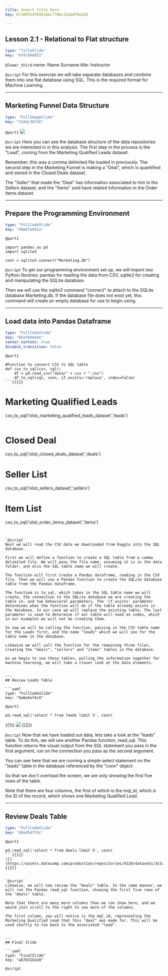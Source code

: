 ```yaml
---
title: Insert title here
key: b7100554f028184c77b6c33abd78e2d5

---
```

## Lesson 2.1 - Relational to Flat structure

```yaml
type: "TitleSlide"
key: "6fdc89dd22"
```

`@lower_third`
name: Name Surname
title: Instructor


`@script`
For this exercise we will take separate databases and combine them into one flat database using SQL. This is the required format for Machine Learning.


---
## Marketing Funnel Data Structure

```yaml
type: "FullImageSlide"
key: "13ddc39726"
```

`@part1`
![](https://i.imgur.com/Jory0O3.png)


`@script`
Here you can see the database structure of the data repositories we are interested in in this analysis. The first step in the process is the "Lead", coming from the Marketing Qualified Leads dataset.

Remember, this was a comma delimited file loaded in previously. The second step in the Marketing Funnel is making a "Deal", which is quantified and stored in the Closed Deals dataset.

The "Seller" that made the "Deal" has information associated to him in the Sellers dataset, and the "Items" sold have related information in the Order Items dataset.


---
## Prepare the Programming Environment

```yaml
type: "FullCodeSlide"
key: "4bb67a441a"
```

`@part1`
```
import pandas as pd
import sqlite3

conn = sqlite3.connect("Marketing.db")
```


`@script`
To get our programming environment set up, we will import two Python libraries: pandas for reading the data from CSV, sqlite3 for creating and manipulating the SQLite database.

Then we will use the sqlite3 command "connect" to attach to the SQLite database Marketing.db.  If the database file does not exist yet, this command will create an empty database for use to begin using.


---
## Load data into Pandas Dataframe

```yaml
type: "FullCodeSlide"
key: "66af6deb4e"
center_content: true
disable_transition: false
```

`@part1`
```
#Function to convert CSV to SQL table
def csv_to_sql(csv, sql):
    df = pd.read_csv("data/" + csv + ".csv")
    df.to_sql(sql, conn, if_exists='replace', index=False)
```{{1}}
```
# Marketing Qualified Leads
csv_to_sql('olist_marketing_qualified_leads_dataset','leads')
```{{2}}
```
# Closed Deal
csv_to_sql('olist_closed_deals_dataset','deals')

# Seller List
csv_to_sql('olist_sellers_dataset','sellers')

# Item List
csv_to_sql('olist_order_items_dataset','items')
```{{3}}


`@script`
Next we will read the CSV data we downloaded from Kaggle into the SQL database.

First we will define a function to create a SQL table from a comma delimited file. We will pass the file name, assuming it is in the data folder, and also the SQL table name we will create.

The function will first create a Pandas dataframe, reading in the CSV file. Then we will use a Pandas function to create the SQLite database table from the Pandas dataframe.

The functiom is to_sql, which takes in the SQL table name we will create, the connection to the SQLite database we are creating the table in, and two behavioral parameters. The 'if_exists' parameter determines what the function will do if the table already exists in the database. In our case we will replace the existing table. The last parameter is used to determine if our table will need an index, which in our examples we will not be creating them.

So now we will be calling the function, passing in the CSV table name for the Leads first, and the name "leads" which we will use for the table name in the database.

Likewise we will call the function for the remaining three files, creating the "deals", "sellers" and "items" tables in the database.

As we begin to use these tables, pulling the information together for machine learning, we will take a closer look at the data elements.


---
## Review Leads Table

```yaml
type: "FullCodeSlide"
key: "9a6e5ef4c8"
```

`@part1`
```
pd.read_sql('select * from leads limit 5', conn)
```
{{1}}
![](https://assets.datacamp.com/production/repositories/4220/datasets/49b66661883041a66f25e9b2f0ca6765607f023f/Capture.PNG)
{{2}}


`@script`
Now that we have loaded out data, lets take a look at the "leads" table. To do this, we will use another Pandas function, read_sql. This function returns the visual output from the SQL statement you pass in the first argument, run on the connection you pass as the second argument.

You can see here that we are running a simple select statement on the "leads" table in the database referenced by the "conn" object.

So that we don't overload the screen, we are only showing the first five rows of the table.

Note that there are four columns, the first of which is the mql_id, which is the ID of the record, which shows one Marketing Qualified Lead.


---
## Review Deals Table

```yaml
type: "FullCodeSlide"
key: "d0ad5df74c"
```

`@part1`
```
pd.read_sql('select * from deals limit 5', conn)
```{{1}}
![](https://assets.datacamp.com/production/repositories/4220/datasets/3c5aa44421a2602c925573095a8f37c61e86cde5/Capture2.PNG)
{{2}}


`@script`
Likewise, we will now review the "Deals" table. In the same manner, we will run the Pandas read_sql function, showing the first five rows of the "deals" table.

Note that there are many more columns than we can show here, and we would just scroll to the right to see more of the columns.

The first column, you will notice is the mql_id, representing the Marketing Qualified Lead that this "deal" was made for. This will be used shortly to tie back to the associated "lead".


---
## Final Slide

```yaml
type: "FinalSlide"
key: "a67831b2e8"
```

`@script`


